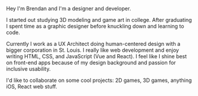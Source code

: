 Hey I'm Brendan and I'm a designer and developer.

I started out studying 3D modeling and game art in college.  After graduating I spent time as a graphic designer before knuckling down and learning to code.

Currently I work as a UX Architect doing human-centered design with a bigger corporation in St. Louis.  I really like web development and enjoy writing HTML, CSS, and JavaScript (Vue and React).  I feel like I shine best on front-end apps because of my design background and passion for inclusive usability.

I'd like to collaborate on some cool projects: 2D games, 3D games, anything iOS, React web stuff.
